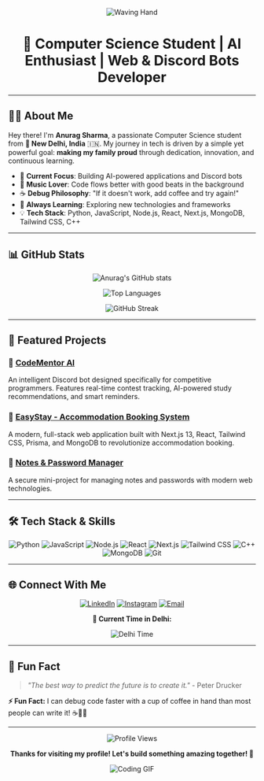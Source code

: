 <div align="center">

![Waving Hand](https://capsule-render.vercel.app/api?type=waving&color=gradient&customColorList=6,11,20&height=200&section=header&text=Anurag%20Sharma&fontSize=80&fontAlignY=35&animation=twinkling&fontColor=gradient)

</div>

<h1 align="center">
🚀 Computer Science Student | AI Enthusiast | Web & Discord Bots Developer
</h1>

---

## 🙋‍♂️ About Me

Hey there! I'm **Anurag Sharma**, a passionate Computer Science student from **📍 New Delhi, India** 🇮🇳. My journey in tech is driven by a simple yet powerful goal: **making my family proud** through dedication, innovation, and continuous learning.

- 🎯 **Current Focus**: Building AI-powered applications and Discord bots
- 🎵 **Music Lover**: Code flows better with good beats in the background
- ☕ **Debug Philosophy**: "If it doesn't work, add coffee and try again!"
- 🌱 **Always Learning**: Exploring new technologies and frameworks
- 💡 **Tech Stack**: Python, JavaScript, Node.js, React, Next.js, MongoDB, Tailwind CSS, C++

---

## 📊 GitHub Stats

<div align="center">

![Anurag's GitHub stats](https://github-readme-stats.vercel.app/api?username=anurag12sharma&show_icons=true&theme=radical&hide_border=true&include_all_commits=true&count_private=true)

![Top Languages](https://github-readme-stats.vercel.app/api/top-langs/?username=anurag12sharma&layout=compact&theme=radical&hide_border=true)

![GitHub Streak](https://github-readme-streak-stats.herokuapp.com/?user=anurag12sharma&theme=radical&hide_border=true)

</div>

---

## 🚀 Featured Projects

### 🤖 [CodeMentor AI](https://github.com/anurag12sharma/codeMentor-ai)
An intelligent Discord bot designed specifically for competitive programmers. Features real-time contest tracking, AI-powered study recommendations, and smart reminders.

### 🏨 [EasyStay - Accommodation Booking System](https://github.com/anurag12sharma/b2af1038)
A modern, full-stack web application built with Next.js 13, React, Tailwind CSS, Prisma, and MongoDB to revolutionize accommodation booking.

### 🔐 [Notes & Password Manager](https://github.com/anurag12sharma/62439cc5)
A secure mini-project for managing notes and passwords with modern web technologies.

---

## 🛠️ Tech Stack & Skills

<div align="center">

![Python](https://img.shields.io/badge/Python-3776AB?style=for-the-badge&logo=python&logoColor=white)
![JavaScript](https://img.shields.io/badge/JavaScript-F7DF1E?style=for-the-badge&logo=javascript&logoColor=black)
![Node.js](https://img.shields.io/badge/Node.js-43853D?style=for-the-badge&logo=node.js&logoColor=white)
![React](https://img.shields.io/badge/React-20232A?style=for-the-badge&logo=react&logoColor=61DAFB)
![Next.js](https://img.shields.io/badge/Next.js-000000?style=for-the-badge&logo=next.js&logoColor=white)
![Tailwind CSS](https://img.shields.io/badge/Tailwind_CSS-38B2AC?style=for-the-badge&logo=tailwind-css&logoColor=white)
![C++](https://img.shields.io/badge/C++-00599C?style=for-the-badge&logo=c%2B%2B&logoColor=white)
![MongoDB](https://img.shields.io/badge/MongoDB-4EA94B?style=for-the-badge&logo=mongodb&logoColor=white)
![Git](https://img.shields.io/badge/Git-F05032?style=for-the-badge&logo=git&logoColor=white)

</div>

---

## 🌐 Connect With Me

<div align="center">

[![LinkedIn](https://img.shields.io/badge/LinkedIn-0077B5?style=for-the-badge&logo=linkedin&logoColor=white)](https://www.linkedin.com/in/anurag12sharma/)
[![Instagram](https://img.shields.io/badge/Instagram-E4405F?style=for-the-badge&logo=instagram&logoColor=white)](https://www.instagram.com/anurag12sharma/)
[![Email](https://img.shields.io/badge/Email-D14836?style=for-the-badge&logo=gmail&logoColor=white)](mailto:your.email@gmail.com)

**📍 Current Time in Delhi:** 

![Delhi Time](https://img.shields.io/badge/🕐_Delhi_Time-IST-blue?style=for-the-badge)

</div>

---

## 💭 Fun Fact

> *"The best way to predict the future is to create it."* - Peter Drucker

**⚡ Fun Fact:** I can debug code faster with a cup of coffee in hand than most people can write it! ☕👨‍💻

---

<div align="center">

![Profile Views](https://komarev.com/ghpvc/?username=anurag12sharma&color=blueviolet&style=for-the-badge)

**Thanks for visiting my profile! Let's build something amazing together! 🚀**

![Coding GIF](https://media.giphy.com/media/qgQUggAC3Pfv687qPC/giphy.gif)

</div>
